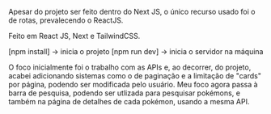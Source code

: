 Apesar do projeto ser feito dentro do Next JS, o único recurso usado foi o de rotas, prevalecendo o ReactJS.

Feito em React JS, Next e TailwindCSS.

[npm install] -> inicia o projeto
[npm run dev] -> inicia o servidor na máquina

O foco inicialmente foi o trabalho com as APIs e, ao decorrer, do projeto, acabei adicionando sistemas como o de paginação e a limitação de "cards" por página, podendo ser modificada pelo usuário.
Meu foco agora passa à barra de pesquisa, podendo ser utlizada para pesquisar pokémons, e também na página de detalhes de cada pokémon, usando a mesma API.